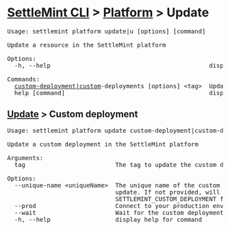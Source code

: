 <h1 id="home"><a href="../../settlemint.md">SettleMint CLI</a> > <a href="../platform.md">Platform</a> > Update</h1>

<pre>Usage: settlemint platform update|u [options] [command]

Update a resource in the SettleMint platform

Options:
  -h, --help                                            display help for command

Commands:
  <a href="#update-custom-deployment">custom-deployment|custom</a>-deployments [options] &lt;tag&gt;  Update a custom deployment in the SettleMint platform
  help [command]                                        display help for command
</pre>

<h2 id="update-custom-deployment"><a href="#home">Update</a> > Custom deployment</h2>

<pre>Usage: settlemint platform update custom-deployment|custom-deployments [options] &lt;tag&gt;

Update a custom deployment in the SettleMint platform

Arguments:
  tag                         The tag to update the custom deployment to

Options:
  --unique-name &lt;uniqueName&gt;  The unique name of the custom deployment to
                              update. If not provided, will use
                              SETTLEMINT_CUSTOM_DEPLOYMENT from env
  --prod                      Connect to your production environment
  --wait                      Wait for the custom deployment to be redeployed
  -h, --help                  display help for command
</pre>

